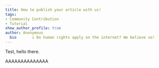 ```yaml
---
title: How to publish your article with us!
tags:
- Community Contribution
- Tutorial
show_author_profile: true
author: Anonymous
  bio       : Do human rights apply on the internet? We believe so!
---
```


Test, hello there.

AAAAAAAAAAAAAA
